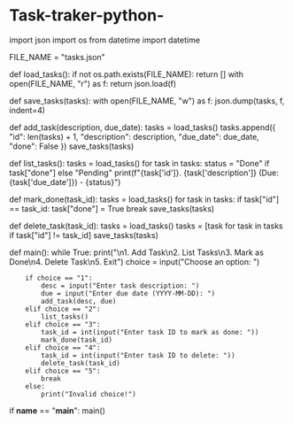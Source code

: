 # Task-traker-python-
import json
import os
from datetime import datetime

FILE_NAME = "tasks.json"

def load_tasks():
    if not os.path.exists(FILE_NAME):
        return []
    with open(FILE_NAME, "r") as f:
        return json.load(f)

def save_tasks(tasks):
    with open(FILE_NAME, "w") as f:
        json.dump(tasks, f, indent=4)

def add_task(description, due_date):
    tasks = load_tasks()
    tasks.append({
        "id": len(tasks) + 1,
        "description": description,
        "due_date": due_date,
        "done": False
    })
    save_tasks(tasks)

def list_tasks():
    tasks = load_tasks()
    for task in tasks:
        status = "Done" if task["done"] else "Pending"
        print(f"{task['id']}. {task['description']} (Due: {task['due_date']}) - {status}")

def mark_done(task_id):
    tasks = load_tasks()
    for task in tasks:
        if task["id"] == task_id:
            task["done"] = True
            break
    save_tasks(tasks)

def delete_task(task_id):
    tasks = load_tasks()
    tasks = [task for task in tasks if task["id"] != task_id]
    save_tasks(tasks)

def main():
    while True:
        print("\n1. Add Task\n2. List Tasks\n3. Mark as Done\n4. Delete Task\n5. Exit")
        choice = input("Choose an option: ")
        
        if choice == "1":
            desc = input("Enter task description: ")
            due = input("Enter due date (YYYY-MM-DD): ")
            add_task(desc, due)
        elif choice == "2":
            list_tasks()
        elif choice == "3":
            task_id = int(input("Enter task ID to mark as done: "))
            mark_done(task_id)
        elif choice == "4":
            task_id = int(input("Enter task ID to delete: "))
            delete_task(task_id)
        elif choice == "5":
            break
        else:
            print("Invalid choice!")

if __name__ == "__main__":
    main()
